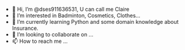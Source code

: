 - 👋 Hi, I’m @dses911636531, U can call me Claire
- 👀 I’m interested in Badminton, Cosmetics, Clothes...
- 🌱 I’m currently learning Python and some domain knowledge about Insurance.
- 💞️ I’m looking to collaborate on ...
- 📫 How to reach me ...

<!---
dses911636531/dses911636531 is a ✨ special ✨ repository because its `README.md` (this file) appears on your GitHub profile.
You can click the Preview link to take a look at your changes.
--->
